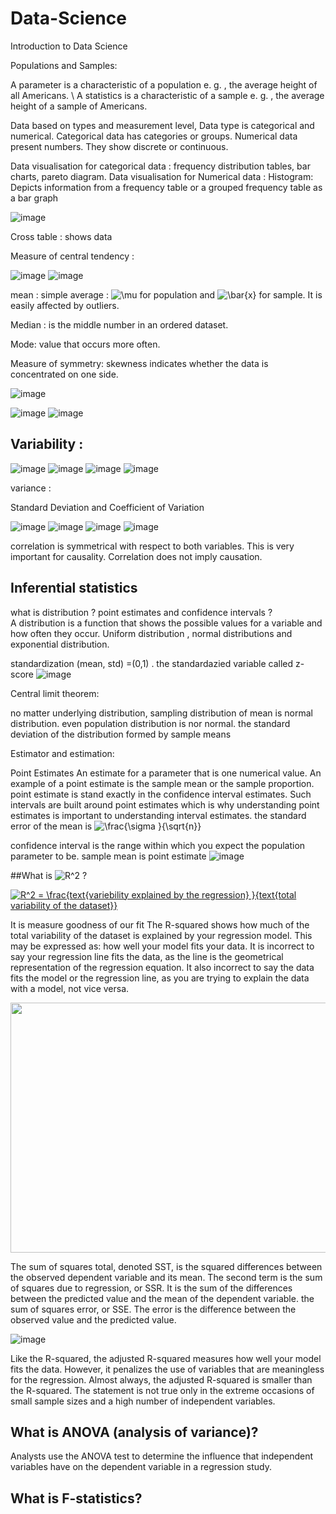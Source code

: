 # Data-Science
 Introduction to Data Science
 
 Populations and Samples:
 
 A parameter is a characteristic of a population  e. g. , the average height of all Americans. \ 
 A statistics is a characteristic of a sample e. g. , the average height of a sample of Americans.
 
 Data based on types and measurement level, Data type is categorical and numerical.  Categorical data has categories or groups. Numerical data present numbers.  They show discrete or continuous.
 
 Data visualisation for categorical data : frequency distribution tables, bar charts, pareto diagram. 
 Data visualisation for Numerical  data :  Histogram: Depicts information from a frequency table or a grouped frequency table as a bar graph
 
 
![image](https://slidetodoc.com/presentation_image_h/014b1c614da506e65bda7ccf07b992e9/image-14.jpg)


 
 Cross table : shows data  
 
 Measure of central tendency :
 
 ![image](https://slidetodoc.com/presentation_image_h/014b1c614da506e65bda7ccf07b992e9/image-30.jpg)
 ![image](https://slidetodoc.com/presentation_image_h/014b1c614da506e65bda7ccf07b992e9/image-31.jpg)
 
 mean :  simple average : <img src="https://latex.codecogs.com/gif.latex?\mu" title="\mu" /> for population and  <img src="https://latex.codecogs.com/gif.latex?\bar{x}" title="\bar{x}" /> for sample. It is easily affected by outliers.  
 
 Median  :  is the middle number in an ordered dataset.
 
 Mode:  value that occurs more often.
 
 Measure of symmetry: skewness indicates whether the data is concentrated on one side. 
 
 ![image](https://slidetodoc.com/presentation_image_h/014b1c614da506e65bda7ccf07b992e9/image-32.jpg) 
  
 ![image](https://slidetodoc.com/presentation_image_h/014b1c614da506e65bda7ccf07b992e9/image-15.jpg)
 ![image](https://slidetodoc.com/presentation_image_h/014b1c614da506e65bda7ccf07b992e9/image-16.jpg)
 
 ## Variability :
 
 
 ![image](https://slidetodoc.com/presentation_image_h/014b1c614da506e65bda7ccf07b992e9/image-35.jpg)
 ![image](https://slidetodoc.com/presentation_image_h/014b1c614da506e65bda7ccf07b992e9/image-36.jpg)
 ![image](https://slidetodoc.com/presentation_image_h/014b1c614da506e65bda7ccf07b992e9/image-37.jpg)
 ![image](https://slidetodoc.com/presentation_image_h/014b1c614da506e65bda7ccf07b992e9/image-38.jpg)
 
 variance :
 
 Standard Deviation and Coefficient of Variation
 
 ![image](https://user-images.githubusercontent.com/64529936/127644393-8bb742ec-be78-401c-8eb6-ca51a45e9693.png)
 ![image](https://user-images.githubusercontent.com/64529936/127644524-b6f3fdc6-503d-47cd-bc51-65f31fa513db.png)
 ![image](https://user-images.githubusercontent.com/64529936/127640602-83a72abe-93af-474b-8dcf-c1641650c07f.png)
  ![image](https://user-images.githubusercontent.com/64529936/127645246-164a9135-22db-4296-8dde-799addcde31e.png)
  
  correlation is symmetrical with respect to both variables. This is very important for causality.  Correlation does not imply causation. 
  
  ## Inferential statistics
  what is distribution ?  point estimates and confidence intervals ?  
  A distribution is a function that shows the possible values for a variable and how often they occur. Uniform distribution , normal distributions and exponential distribution.
  
  standardization (mean, std) =(0,1) . the standardazied variable called z-score 
  ![image](https://user-images.githubusercontent.com/64529936/127649926-c3eff461-68ea-4328-b0fb-706ac308a638.png)
  
  Central limit theorem: 
  
  no matter underlying distribution, sampling distribution  of mean is normal distribution. even population distribution is nor normal. 
  the standard deviation of the distribution formed by sample means
 
 Estimator and estimation:

Point Estimates
An estimate for a parameter that is one numerical value. An example of a point estimate is the sample mean or the sample proportion. 
 point estimate is stand exactly in the confidence interval estimates.
 Such intervals are built around point estimates which is why understanding point estimates is important to understanding interval estimates.
 the standard error of the mean is <img src="https://latex.codecogs.com/gif.latex?\frac{\sigma&space;}{\sqrt{n}}" title="\frac{\sigma }{\sqrt{n}}" />

confidence interval is the range within which you expect the population parameter to be.  sample mean is point estimate 
![image](https://user-images.githubusercontent.com/64529936/127655789-88be8be1-ff27-471b-b2b9-b695943b0140.png)


  
  
  
   
 
 
  
 ##What is <img src="https://latex.codecogs.com/gif.latex?R^2" title="R^2" /> ? 

 <a href="https://www.codecogs.com/eqnedit.php?latex=R^2&space;=&space;\frac{variebility&space;explained&space;by&space;the&space;regression&space;}{total&space;variability&space;of&space;the&space;dataset}" target="_blank"><img src="https://latex.codecogs.com/gif.latex?R^2&space;=&space;\frac{variebility&space;explained&space;by&space;the&space;regression&space;}{total&space;variability&space;of&space;the&space;dataset}" title="R^2 = \frac{text{variebility explained by the regression} }{text{total variability of the dataset}}" /></a>
 
 It is measure goodness of our fit 
 The R-squared shows how much of the total variability of the dataset is explained by your regression model. This may be expressed as: how well your model fits your data. It is incorrect to say your regression line fits the data, as the line is the geometrical representation of the regression equation. It also incorrect to say the data fits the model or the regression line, as you are trying to explain the data with a model, not vice versa.
 
  <img src="https://365datascience.com/resources/blog/2018-11-image8-5-1024x495.jpg" width="800" height="400"/>
  
  The sum of squares total, denoted SST, is the squared differences between the observed dependent variable and its mean. 
  The second term is the sum of squares due to regression, or SSR. It is the sum of the differences between the predicted value and the mean of the dependent variable.
  the sum of squares error, or SSE. The error is the difference between the observed value and the predicted value.
  
  ![image](https://user-images.githubusercontent.com/64529936/127621853-ccfc2112-20be-404a-bf8a-d7138ffa978b.png)
  
  Like the R-squared, the adjusted R-squared measures how well your model fits the data. However, it penalizes the use of variables that are meaningless for the regression.
  Almost always, the adjusted R-squared is smaller than the R-squared. The statement is not true only in the extreme occasions of small sample sizes and a high number of independent variables.

  
 ## What is ANOVA (analysis of variance)?
 
 Analysts use the ANOVA test to determine the influence that independent variables have on the dependent variable in a regression study.
  ## What is F-statistics?
  
  
  
  
  